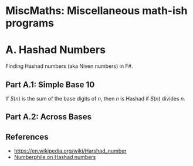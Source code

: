 # MiscMaths: Miscellaneous math-ish programs

# A. Hashad Numbers

Finding Hashad numbers (aka Niven numbers) in F#.

## Part A.1: Simple Base 10

If $S(n)$ is the sum of the base digits of $n$, then $n$ is Hashad if $S(n)$ divides $n$.

## Part A.2: Across Bases

## References

- https://en.wikipedia.org/wiki/Harshad_number
- [Numberphile on Hashad numbers](https://www.youtube.com/watch?v=dgwevhEykWQ)
